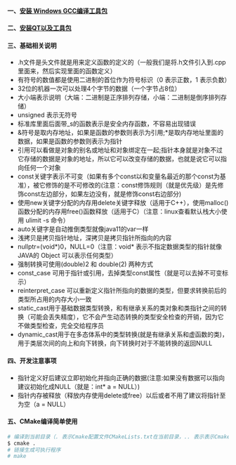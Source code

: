 #### 一、[安装 Windows GCC编译工具包](https://github.com/firechiang/c-study/blob/master/docs/windows-gcc-install.md)
#### 二、[安装QT以及工具包](https://github.com/firechiang/c-study/blob/master/docs/windows-qt-install.md)
#### 三、基础相关说明
 - .h文件是头文件就是用来定义函数的定义的（一般我们是将.h文件引入到.cpp里面来，然后实现里面的函数定义）
 - 有符号的数值都是使用二进制的首位作为符号标识（0 表示正数，1 表示负数）
 - 32位的机器一次可以处理4个字节的数据（一个字节占8位）
 - 大小端表示说明（大端：二进制是正序排列存储，小端：二进制是倒序排列存储）
 - unsigned 表示无符号
 - 标准库里面后面带_s的函数表示是安全内存函数，不容易出现错误
 - &符号是取内存地址，如果是函数的参数则表示为引用;*是取内存地址里面的数据，如果是函数的参数则表示为指针
 - 引用可以看做是对象的别名或地址和对象绑定在一起;指针本身就是对象不过它存储的数据是对象的地址，所以它可以改变存储的数据，也就是说它可以指向任何一个对象
 - const关键字表示不可变（如果有多个const以和变量名最近的那个const为基准），被它修饰的是不可修改的(注意：const修饰规则（就是优先级）是先修饰const左边部分，如果左边没有，就是修饰const右边部分)
 - 使用new关键字分配的内存用delete关键字释放（适用于C++），使用malloc()函数分配的内存用free()函数释放（适用于C）（注意：linux查看默认栈大小使用 ulimit -s 命令）
 - auto关键字是自动推倒类型就像java11的var一样
 - 浅拷贝是拷贝指针地址，深拷贝是拷贝指针所指向的内容
 - nullptr=(void*)0，NULL=0（注意：void* 表示不指定数据类型的指针就像JAVA的 Object 可以表示任何类型）
 - 强制转换可使用(double)2 和 double(2) 两种方式
 - const_case 可用于指针或引用，去掉类型const属性（就是可以去掉不可变标示）
 - reinterpret_case 可以重新定义指针所指向的数据的类型，但要求转换前后的类型所占用的内存大小一致
 - static_cast用于基础数据类型转换，和有继承关系的类对象和类指针之间的转换（可能会丢失精度），它不会产生动态转换的类型安全检查的开销，因为它不做类型检查，完全交给程序员
 - dynamic_cast用于在多态体系中的类型转换(就是有继承关系和虚函数的类)，用于类层次间的向上和向下转换，向下转换时对于不能转换的返回NULL
 
#### 四、开发注意事项
 - 指针定义好后建议立即初始化并指向正确的数据(注意:如果没有数据可以指向建议初始化成NULL（就是：int* a = NULL）)
 - 指针内存被释放（释放内存使用delete或free）以后或者不用了建议将指针至为空（a = NULL）

#### 五、CMake编译简单使用
```bash
# 编译到当前目录（. 表示Cmake配置文件CMakeLists.txt在当前目录，.. 表示表示Cmake配置文件CMakeLists.txt在上层目录）
$ cmake .
# 链接生成可执行程序
# make
```